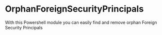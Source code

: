 # OrphanForeignSecurityPrincipals
With this Powershell module you can easily find and remove orphan Foreign Security Principals
